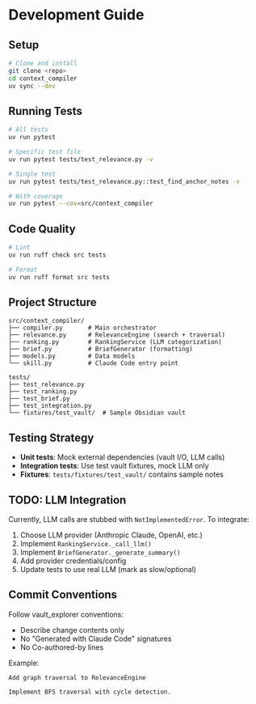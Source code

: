 # Development Guide

## Setup

```bash
# Clone and install
git clone <repo>
cd context_compiler
uv sync --dev
```

## Running Tests

```bash
# All tests
uv run pytest

# Specific test file
uv run pytest tests/test_relevance.py -v

# Single test
uv run pytest tests/test_relevance.py::test_find_anchor_notes -v

# With coverage
uv run pytest --cov=src/context_compiler
```

## Code Quality

```bash
# Lint
uv run ruff check src tests

# Format
uv run ruff format src tests
```

## Project Structure

```
src/context_compiler/
├── compiler.py       # Main orchestrator
├── relevance.py      # RelevanceEngine (search + traversal)
├── ranking.py        # RankingService (LLM categorization)
├── brief.py          # BriefGenerator (formatting)
├── models.py         # Data models
└── skill.py          # Claude Code entry point

tests/
├── test_relevance.py
├── test_ranking.py
├── test_brief.py
├── test_integration.py
└── fixtures/test_vault/  # Sample Obsidian vault
```

## Testing Strategy

- **Unit tests**: Mock external dependencies (vault I/O, LLM calls)
- **Integration tests**: Use test vault fixtures, mock LLM only
- **Fixtures**: `tests/fixtures/test_vault/` contains sample notes

## TODO: LLM Integration

Currently, LLM calls are stubbed with `NotImplementedError`. To integrate:

1. Choose LLM provider (Anthropic Claude, OpenAI, etc.)
2. Implement `RankingService._call_llm()`
3. Implement `BriefGenerator._generate_summary()`
4. Add provider credentials/config
5. Update tests to use real LLM (mark as slow/optional)

## Commit Conventions

Follow vault_explorer conventions:
- Describe change contents only
- No "Generated with Claude Code" signatures
- No Co-authored-by lines

Example:
```
Add graph traversal to RelevanceEngine

Implement BFS traversal with cycle detection.
```
